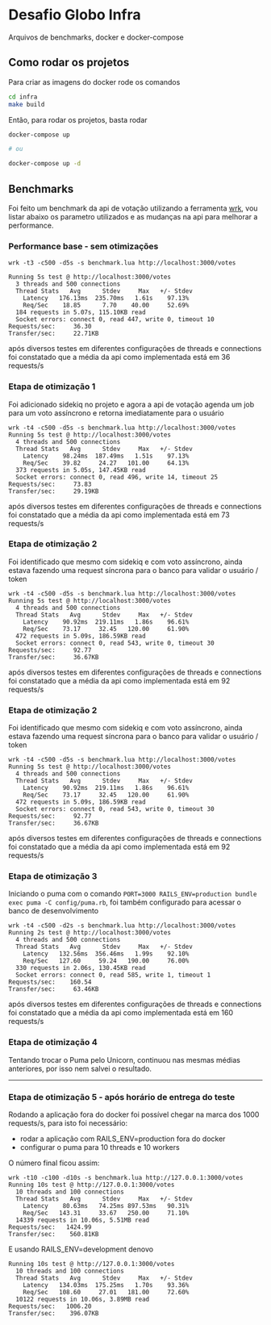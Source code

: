# Desafio Globo Infra

Arquivos de benchmarks, docker e docker-compose

## Como rodar os projetos

Para criar as imagens do docker rode os comandos

```bash
cd infra
make build
```

Então, para rodar os projetos, basta rodar

```bash
docker-compose up

# ou 

docker-compose up -d
```

## Benchmarks

Foi feito um benchmark da api de votação utilizando a ferramenta [wrk](https://github.com/wg/wrk), vou listar abaixo os parametro utilizados e as mudanças na api para melhorar a performance.

### Performance base - sem otimizações

```
wrk -t3 -c500 -d5s -s benchmark.lua http://localhost:3000/votes

Running 5s test @ http://localhost:3000/votes
  3 threads and 500 connections
  Thread Stats   Avg      Stdev     Max   +/- Stdev
    Latency   176.13ms  235.70ms   1.61s    97.13%
    Req/Sec    18.85      7.70    40.00     52.69%
  184 requests in 5.07s, 115.10KB read
  Socket errors: connect 0, read 447, write 0, timeout 10
Requests/sec:     36.30
Transfer/sec:     22.71KB
```

após diversos testes em diferentes configurações de threads e connections foi constatado que a média da api como implementada está em 36 requests/s

### Etapa de otimização 1

Foi adicionado sidekiq no projeto e agora a api de votação agenda um job para um voto assíncrono e retorna imediatamente para o usuário

```
wrk -t4 -c500 -d5s -s benchmark.lua http://localhost:3000/votes
Running 5s test @ http://localhost:3000/votes
  4 threads and 500 connections
  Thread Stats   Avg      Stdev     Max   +/- Stdev
    Latency    98.24ms  187.49ms   1.51s    97.13%
    Req/Sec    39.82     24.27   101.00     64.13%
  373 requests in 5.05s, 147.45KB read
  Socket errors: connect 0, read 496, write 14, timeout 25
Requests/sec:     73.83
Transfer/sec:     29.19KB
```

após diversos testes em diferentes configurações de threads e connections foi constatado que a média da api como implementada está em 73 requests/s

### Etapa de otimização 2

Foi identificado que mesmo com sidekiq e com voto assíncrono, ainda estava fazendo uma request síncrona para o banco para validar o usuário / token

```
wrk -t4 -c500 -d5s -s benchmark.lua http://localhost:3000/votes
Running 5s test @ http://localhost:3000/votes
  4 threads and 500 connections
  Thread Stats   Avg      Stdev     Max   +/- Stdev
    Latency    90.92ms  219.11ms   1.86s    96.61%
    Req/Sec    73.17     32.45   120.00     61.90%
  472 requests in 5.09s, 186.59KB read
  Socket errors: connect 0, read 543, write 0, timeout 30
Requests/sec:     92.77
Transfer/sec:     36.67KB
```

após diversos testes em diferentes configurações de threads e connections foi constatado que a média da api como implementada está em 92 requests/s

### Etapa de otimização 2

Foi identificado que mesmo com sidekiq e com voto assíncrono, ainda estava fazendo uma request síncrona para o banco para validar o usuário / token

```
wrk -t4 -c500 -d5s -s benchmark.lua http://localhost:3000/votes
Running 5s test @ http://localhost:3000/votes
  4 threads and 500 connections
  Thread Stats   Avg      Stdev     Max   +/- Stdev
    Latency    90.92ms  219.11ms   1.86s    96.61%
    Req/Sec    73.17     32.45   120.00     61.90%
  472 requests in 5.09s, 186.59KB read
  Socket errors: connect 0, read 543, write 0, timeout 30
Requests/sec:     92.77
Transfer/sec:     36.67KB
```

após diversos testes em diferentes configurações de threads e connections foi constatado que a média da api como implementada está em 92 requests/s


### Etapa de otimização 3

Iniciando o puma com o comando `PORT=3000 RAILS_ENV=production bundle exec puma -C config/puma.rb`, foi também configurado para acessar o banco de desenvolvimento

```
wrk -t4 -c500 -d2s -s benchmark.lua http://localhost:3000/votes
Running 2s test @ http://localhost:3000/votes
  4 threads and 500 connections
  Thread Stats   Avg      Stdev     Max   +/- Stdev
    Latency   132.56ms  356.46ms   1.99s    92.10%
    Req/Sec   127.60     59.24   190.00     76.00%
  330 requests in 2.06s, 130.45KB read
  Socket errors: connect 0, read 585, write 1, timeout 1
Requests/sec:    160.54
Transfer/sec:     63.46KB
```

após diversos testes em diferentes configurações de threads e connections foi constatado que a média da api como implementada está em 160 requests/s


### Etapa de otimização 4

Tentando trocar o Puma pelo Unicorn, continuou nas mesmas médias anteriores, por isso nem salvei o resultado.


----

### Etapa de otimização 5 - após horário de entrega do teste

Rodando a aplicação fora do docker foi possível chegar na marca dos 1000 requests/s, para isto foi necessário: 
- rodar a aplicação com RAILS_ENV=production fora do docker
- configurar o puma para 10 threads e 10 workers

O número final ficou assim:

```
wrk -t10 -c100 -d10s -s benchmark.lua http://127.0.0.1:3000/votes
Running 10s test @ http://127.0.0.1:3000/votes
  10 threads and 100 connections
  Thread Stats   Avg      Stdev     Max   +/- Stdev
    Latency    80.63ms   74.25ms 897.53ms   90.31%
    Req/Sec   143.31     33.67   250.00     71.10%
  14339 requests in 10.06s, 5.51MB read
Requests/sec:   1424.99
Transfer/sec:    560.81KB
```

E usando RAILS_ENV=development denovo

```
Running 10s test @ http://127.0.0.1:3000/votes
  10 threads and 100 connections
  Thread Stats   Avg      Stdev     Max   +/- Stdev
    Latency   134.03ms  175.25ms   1.70s    93.36%
    Req/Sec   108.60     27.01   181.00     72.60%
  10122 requests in 10.06s, 3.89MB read
Requests/sec:   1006.20
Transfer/sec:    396.07KB
```